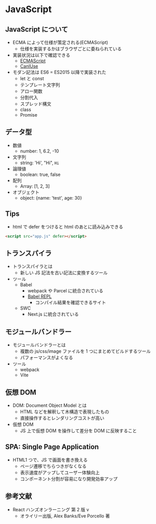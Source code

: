 # JavaScript

## JavaScript について

- ECMA によって仕様が策定される(ECMAScript)
  - 仕様を実装するかはブラウザごとに委ねられている
- 実装状況は以下で確認できる
  - [ECMAScript](https://compat-table.github.io/compat-table/esnext/)
  - [CanIUse](https://caniuse.com/)
- モダン記法は ES6 = ES2015 以降で実装された
  - let と const
  - テンプレート文字列
  - アロー関数
  - 分割代入
  - スプレッド構文
  - class
  - Promise

## データ型

- 数値
  - number: 1, 6.2, -10
- 文字列
  - string: 'Hi', "Hi", `Hi`
- 論理値
  - boolean: true, false
- 配列
  - Array: [1, 2, 3]
- オブジェクト
  - object: {name: 'test', age: 30}

## Tips

- html で defer をつけると html のあとに読み込みできる

```html
<script src="app.js" defer></script>
```

## トランスパイラ

- トランスパイラとは
  - 新しい JS 記法を古い記法に変換するツール
- ツール
  - Babel
    - webpack や Parcel に統合されている
    - [Babel REPL](https://bvaughn.github.io/babel-repl/)
      - コンパイル結果を確認できるサイト
  - SWC
    - Next.js に統合されている

## モジュールバンドラー

- モジュールバンドラーとは
  - 複数の js/css/image ファイルを 1 つにまとめてビルドするツール
  - パフォーマンスがよくなる
- ツール
  - webpack
  - Vite

## 仮想 DOM

- DOM: Document Object Model とは
  - HTML などを解釈して木構造で表現したもの
  - 直接操作するとレンダリングコストが高い
- 仮想 DOM
  - JS 上で仮想 DOM を操作して差分を DOM に反映すること

## SPA: Single Page Application

- HTML1 つで、JS で画面を書き換える
  - ページ遷移でちらつきがなくなる
  - 表示速度がアップしてユーザー体験向上
  - コンポーネント分割が容易になり開発効率アップ

## 参考文献

- React ハンズオンラーニング 第 2 版 v
  - オライリー出版, Alex Banks/Eve Porcello 著
